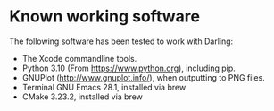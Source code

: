 # Known working software
The following software has been tested to work with Darling:

- The Xcode commandline tools.
- Python 3.10 (From https://www.python.org), including pip.
- GNUPlot (http://www.gnuplot.info/), when outputting to PNG files.
- Terminal GNU Emacs 28.1, installed via brew
- CMake 3.23.2, installed via brew

